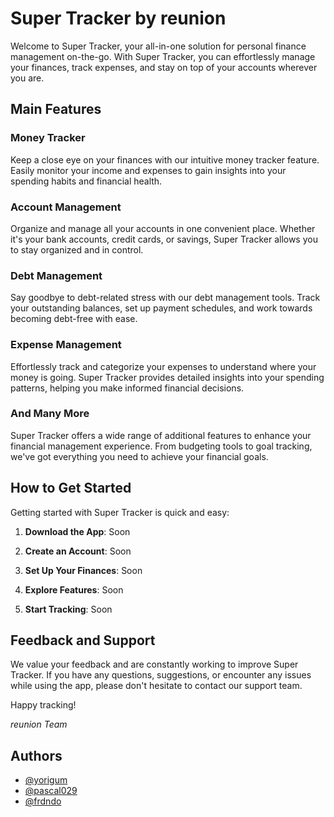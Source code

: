 # Super Tracker by reunion

Welcome to Super Tracker, your all-in-one solution for personal finance management on-the-go. With Super Tracker, you can effortlessly manage your finances, track expenses, and stay on top of your accounts wherever you are.

## Main Features

### Money Tracker
Keep a close eye on your finances with our intuitive money tracker feature. Easily monitor your income and expenses to gain insights into your spending habits and financial health.

### Account Management
Organize and manage all your accounts in one convenient place. Whether it's your bank accounts, credit cards, or savings, Super Tracker allows you to stay organized and in control.

### Debt Management
Say goodbye to debt-related stress with our debt management tools. Track your outstanding balances, set up payment schedules, and work towards becoming debt-free with ease.

### Expense Management
Effortlessly track and categorize your expenses to understand where your money is going. Super Tracker provides detailed insights into your spending patterns, helping you make informed financial decisions.

### And Many More
Super Tracker offers a wide range of additional features to enhance your financial management experience. From budgeting tools to goal tracking, we've got everything you need to achieve your financial goals.

## How to Get Started

Getting started with Super Tracker is quick and easy:

1. **Download the App**: Soon

2. **Create an Account**: Soon

3. **Set Up Your Finances**: Soon
4. **Explore Features**: Soon

5. **Start Tracking**: Soon
## Feedback and Support

We value your feedback and are constantly working to improve Super Tracker. If you have any questions, suggestions, or encounter any issues while using the app, please don't hesitate to contact our support team.

Happy tracking!

*reunion Team*

## Authors

- [@yorigum](https://www.github.com/yorigum)
- [@pascal029](https://github.com/pascal029)
- [@frdndo](https://github.com/frdndo) 
